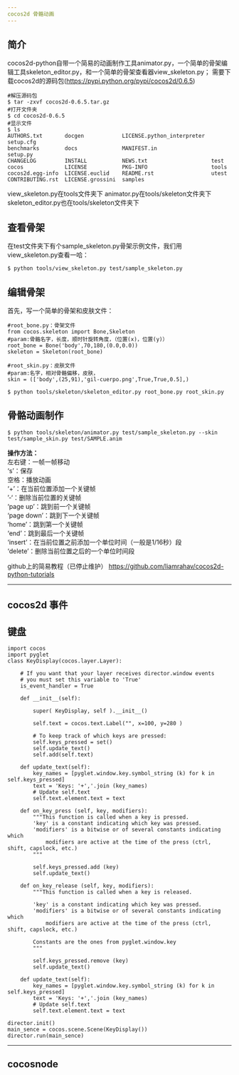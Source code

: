```yaml
---
cocos2d 骨骼动画
---
```


## 简介
cocos2d-python自带一个简易的动画制作工具animator.py，一个简单的骨架编辑工具skeleton_editor.py，和一个简单的骨架查看器view_skeleton.py；
需要下载cocos2d的源码包(https://pypi.python.org/pypi/cocos2d/0.6.5)
```
#解压源码包
$ tar -zxvf cocos2d-0.6.5.tar.gz 
#打开文件夹
$ cd cocos2d-0.6.5
#显示文件
$ ls
AUTHORS.txt       docgen            LICENSE.python_interpreter  setup.cfg
benchmarks        docs              MANIFEST.in                 setup.py
CHANGELOG         INSTALL           NEWS.txt                    test
cocos             LICENSE           PKG-INFO                    tools
cocos2d.egg-info  LICENSE.euclid    README.rst                  utest
CONTRIBUTING.rst  LICENSE.grossini  samples
```
view_skeleton.py在tools文件夹下
animator.py在tools/skeleton文件夹下
skeleton_editor.py也在tools/skeleton文件夹下

## 查看骨架
在test文件夹下有个sample_skeleton.py骨架示例文件，我们用view_skeleton.py查看一哈：
```
$ python tools/view_skeleton.py test/sample_skeleton.py 
```
## 编辑骨架
首先，写一个简单的骨架和皮肤文件：
```
#root_bone.py：骨架文件
from cocos.skeleton import Bone,Skeleton
#param:骨骼名字，长度，顺时针旋转角度，（位置(x)，位置(y)）
root_bone = Bone('body',70,180,(0.0,0.0))
skeleton = Skeleton(root_bone)
```

```
#root_skin.py：皮肤文件
#param:名字，相对骨骼偏移，皮肤，
skin = (['body',(25,91),'gil-cuerpo.png',True,True,0.5],)
```

```
$ python tools/skeleton/skeleton_editor.py root_bone.py root_skin.py 
```

## 骨骼动画制作
```
$ python tools/skeleton/animator.py test/sample_skeleton.py --skin test/sample_skin.py test/SAMPLE.anim 
```
__操作方法：__  
左右键：一帧一帧移动  
‘s’：保存  
空格：播放动画  
‘+’：在当前位置添加一个关键帧  
’-‘：删除当前位置的关键帧  
‘page up’：跳到前一个关键帧  
‘page down’：跳到下一个关键帧  
‘home’：跳到第一个关键帧  
‘end’：跳到最后一个关键帧  
‘insert’：在当前位置之前添加一个单位时间（一般是1/16秒）段  
‘delete’：删除当前位置之后的一个单位时间段  

github上的简易教程（已停止维护）
https://github.com/liamrahav/cocos2d-python-tutorials

---
cocos2d 事件
---

## 键盘
```
import cocos
import pyglet
class KeyDisplay(cocos.layer.Layer):
    
    # If you want that your layer receives director.window events
    # you must set this variable to 'True'
    is_event_handler = True

    def __init__(self):

        super( KeyDisplay, self ).__init__()

        self.text = cocos.text.Label("", x=100, y=280 )

        # To keep track of which keys are pressed:
        self.keys_pressed = set()
        self.update_text()
        self.add(self.text)

    def update_text(self):
        key_names = [pyglet.window.key.symbol_string (k) for k in self.keys_pressed]
        text = 'Keys: '+','.join (key_names)
        # Update self.text
        self.text.element.text = text
    
    def on_key_press (self, key, modifiers):
        """This function is called when a key is pressed.
        'key' is a constant indicating which key was pressed.
        'modifiers' is a bitwise or of several constants indicating which
            modifiers are active at the time of the press (ctrl, shift, capslock, etc.)
        """

        self.keys_pressed.add (key)
        self.update_text()

    def on_key_release (self, key, modifiers):
        """This function is called when a key is released.

        'key' is a constant indicating which key was pressed.
        'modifiers' is a bitwise or of several constants indicating which
            modifiers are active at the time of the press (ctrl, shift, capslock, etc.)

        Constants are the ones from pyglet.window.key
        """

        self.keys_pressed.remove (key)
        self.update_text()

    def update_text(self):
        key_names = [pyglet.window.key.symbol_string (k) for k in self.keys_pressed]
        text = 'Keys: '+','.join (key_names)
        # Update self.text
        self.text.element.text = text

director.init()
main_sence = cocos.scene.Scene(KeyDisplay())
director.run(main_sence)
```

---
cocosnode
---
